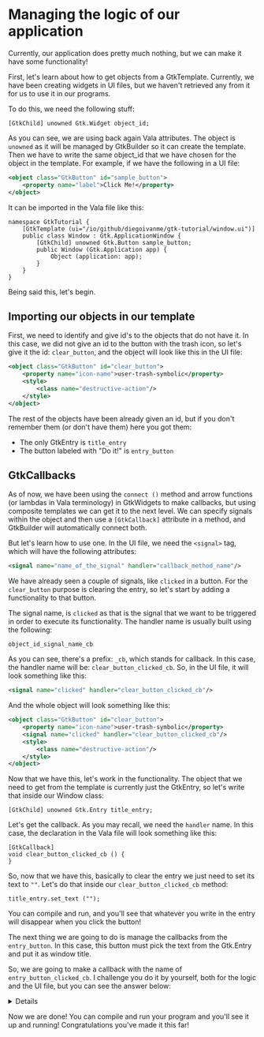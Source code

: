 # Managing the logic of our application

Currently, our application does pretty much nothing, but we can make it have some functionality!

First, let's learn about how to get objects from a GtkTemplate. Currently, we have been creating widgets in UI files, but we haven't retrieved any from it for us to use it in our programs.

To do this, we need the following stuff:

```vala
[GtkChild] unowned Gtk.Widget object_id;
```

As you can see, we are using back again Vala attributes. The object is `unowned` as it will be managed by GtkBuilder so it can create the template. Then we have to write the same object_id that we have chosen for the object in the template. For example, if we have the following in a UI file:

```xml
<object class="GtkButton" id="sample_button">
	<property name="label">Click Me!</property>
</object>
```

It can be imported in the Vala file like this:

```vala
namespace GtkTutorial {
    [GtkTemplate (ui="/io/github/diegoivanme/gtk-tutorial/window.ui")]
    public class Window : Gtk.ApplicationWindow {
		[GtkChild] unowned Gtk.Button sample_button;
        public Window (Gtk.Application app) {
            Object (application: app);
        }
    }
}
```

Being said this, let's begin.

## Importing our objects in our template

First, we need to identify and give id's to the objects that do not have it. In this case, we did not give an id to the button with the trash icon, so let's give it the id: `clear_button`, and the object will look like this in the UI file:

```xml
<object class="GtkButton" id="clear_button">
	<property name="icon-name">user-trash-symbolic</property>
	<style>
		<class name="destructive-action"/>
	</style>
</object>
```

The rest of the objects have been already given an id, but if you don't remember them (or don't have them) here you got them:

* The only GtkEntry is `title_entry`
* The button labeled with "Do it!" is `entry_button`
 
## GtkCallbacks

As of now, we have been using the `connect ()` method and arrow functions (or lambdas in Vala terminology) in GtkWidgets to make callbacks, but using composite templates we can get it to the next level. We can specify signals within the object and then use a `[GtkCallback]` attribute in a method, and GtkBuilder will automatically connect both.

But let's learn how to use one. In the UI file, we need the `<signal>` tag, which will have the following attributes:

```xml
<signal name="name_of_the_signal" handler="callback_method_name"/>
```

We have already seen a couple of signals, like `clicked` in a button. For the `clear_button` purpose is clearing the entry, so let's start by adding a functionality to that button.

The signal name, is `clicked` as that is the signal that we want to be triggered in order to execute its functionality. The handler name is usually built using the following:

```
object_id_signal_name_cb
```

As you can see, there's a prefix: `_cb`, which stands for callback. In this case, the handler name will be: `clear_button_clicked_cb`. So, in the UI file, it will look something like this:

```xml
<signal name="clicked" handler="clear_button_clicked_cb"/>
```

And the whole object will look something like this:

```xml
<object class="GtkButton" id="clear_button">
	<property name="icon-name">user-trash-symbolic</property>
	<signal name="clicked" handler="clear_button_clicked_cb"/>
	<style>
		<class name="destructive-action"/>
	</style>
</object>
```

Now that we have this, let's work in the functionality. The object that we need to get from the template is currently just the GtkEntry, so let's write that inside our Window class:

```vala
[GtkChild] unowned Gtk.Entry title_entry;
```

Let's get the callback. As you may recall, we need the `handler` name. In this case, the declaration in the Vala file will look something like this:

```vala
[GtkCallback]
void clear_button_clicked_cb () {
}
```

So, now that we have this, basically to clear the entry we just need to set its text to `""`. Let's do that inside our `clear_button_clicked_cb` method:

```vala
title_entry.set_text ("");
```

You can compile and run, and you'll see that whatever you write in the entry will disappear when you click the button!

The next thing we are going to do is manage the callbacks from the `entry_button`. In this case, this button must pick the text from the Gtk.Entry and put it as window title.

So, we are going to make a callback with the name of `entry_button_clicked_cb`. I challenge you do it by yourself, both for the logic and the UI file, but you can see the answer below:

<details>

So, we are going to write the following in the entry_button object:

```xml
<signal name="clicked" handler="entry_button_clicked_cb"/>
```

And, we are going to write the following in the Window.vala file:

```vala
[GtkCallback]
void entry_button_clicked_cb () {
	set_title (title_entry.text);
}
```

</details>

Now we are done! You can compile and run your program and you'll see it up and running! Congratulations you've made it this far!